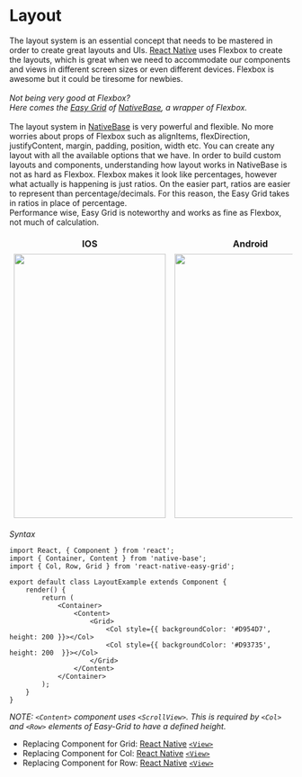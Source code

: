 # Layout

The layout system is an essential concept that needs to be mastered in order to create great layouts and UIs. <a href="https://facebook.github.io/react-native/">React Native</a> uses Flexbox to create the layouts, which is great when we need to accommodate our components and views in different screen sizes or even different devices. Flexbox is awesome but it could be tiresome for newbies.<br /><br />
*Not being very good at Flexbox?<br />
Here comes the <a href="https://github.com/GeekyAnts/react-native-easy-grid">Easy Grid</a> of <a href="http://nativebase.io/">NativeBase</a>, a wrapper of Flexbox.*<br /><br />
The layout system in [NativeBase](http://nativebase.io/) is very powerful and flexible. No more worries about props of Flexbox such as alignItems, flexDirection, justifyContent, margin, padding, position, width etc.  You can create any layout with all the available options that we have. In order to build custom layouts and components, understanding how layout works in NativeBase is not as hard as Flexbox. Flexbox makes it look like percentages, however what actually is happening is just ratios. On the easier part, ratios are easier to represent than percentage/decimals. For this reason, the Easy Grid takes in ratios in place of percentage. <br />
Performance wise, Easy Grid is noteworthy and works as fine as Flexbox, not much of calculation.

<table>
  <thead>
    <tr style="border-style: hidden">
      <th style="border-style: hidden">IOS</th>
      <th>Android</th>
    </tr>
  </thead>
  <thead>
    <tr style="border-style: hidden">
      <th style="border-style: hidden"><img height="470" width="270" src="https://raw.githubusercontent.com/GeekyAnts/NativeBase-KitchenSink/0.5.13/Screenshots/iOS/layout.png" alt="" /></th>
      <th><img height="470" width="270" src="https://raw.githubusercontent.com/GeekyAnts/NativeBase-KitchenSink/0.5.13/Screenshots/android/layout.png" alt="" /></th>
    </tr>
  </thead>
</table>

*Syntax*

<pre class="line-numbers"><code class="language-jsx">import React, { Component } from 'react';
import { Container, Content } from 'native-base';
import { Col, Row, Grid } from 'react-native-easy-grid';
​
export default class LayoutExample extends Component {
    render() {
        return (
            &lt;Container>
                &lt;Content>
                    &lt;Grid>
                        &lt;Col style=&#123;{ backgroundColor: '#D954D7', height: 200 }}>&lt;/Col>
                        &lt;Col style=&#123;{ backgroundColor: '#D93735', height: 200  }}>&lt;/Col>
                    &lt;/Grid>
                &lt;/Content>
            &lt;/Container>
        );
    }
}</code></pre>



*NOTE: <code>&lt;Content></code> component uses <code>&lt;ScrollView></code>. This is required by <code>&lt;Col></code> and <code>&lt;Row></code> elements of Easy-Grid to have a defined height.*
* Replacing Component for Grid: [React Native](https://facebook.github.io/react-native/) [<code>&lt;View></code>](https://facebook.github.io/react-native/docs/view.html)
* Replacing Component for Col: [React Native](https://facebook.github.io/react-native/) [<code>&lt;View></code>](https://facebook.github.io/react-native/docs/view.html)
* Replacing Component for Row: [React Native](https://facebook.github.io/react-native/) [<code>&lt;View></code>](https://facebook.github.io/react-native/docs/view.html)
